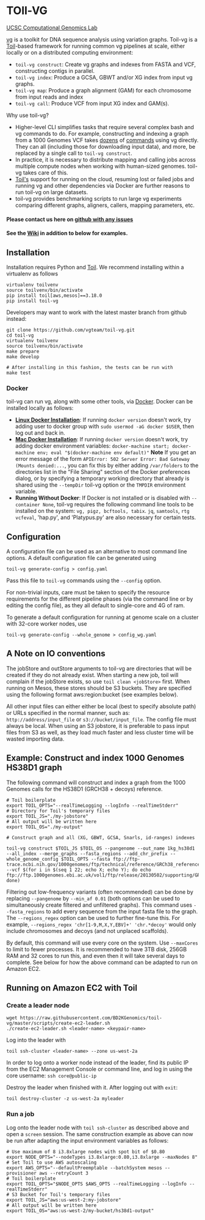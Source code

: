 # TOIl-VG
[UCSC Computational Genomics Lab](https://cgl.genomics.ucsc.edu/)

[vg](https://github.com/vgteam/vg) is a toolkit for DNA sequence analysis using variation graphs.  Toil-vg is a [Toil](http://toil.ucsc-cgl.org/)-based framework for running common vg pipelines at scale, either locally or on a distributed computing environment: 

* `toil-vg construct`: Create vg graphs and indexes from FASTA and VCF, constructing contigs in parallel.  
* `toil-vg index`: Produce a GCSA, GBWT and/or XG index from input vg graphs.
* `toil-vg map`: Produce a graph alignment (GAM) for each chromosome from input reads and index
* `toil-vg call`: Produce VCF from input XG index and GAM(s).

Why use toil-vg?

* Higher-level CLI simplifies tasks that require several complex bash and vg commands to do.  For example, constructing and indexing a graph from a 1000 Genomes VCF takes [dozens](https://github.com/vgteam/vg/wiki/Working-with-a-whole-genome-variation-graph) of [commands](https://github.com/jltsiren/gbwt/wiki/Construction-Benchmarks) using vg directly.  They can all (including those for downloading input data), and more, be replaced by a single call to `toil-vg construct`.
* In practice, it is necessary to distribute mapping and calling jobs across multiple compute nodes when working with human-sized genomes.  toil-vg takes care of this. 
* [Toil's](http://toil.ucsc-cgl.org/) support for running on the cloud, resuming lost or failed jobs and running vg and other dependencies via Docker are further reasons to run toil-vg on large datasets.
* toil-vg provides benchmarking scripts to run large vg experiments comparing different graphs, aligners, callers, mapping parameters, etc.

#### Please contact us here on [github with any issues](https://github.com/BD2KGenomics/toil-vg/issues/new)

#### See the [Wiki](https://github.com/vgteam/toil-vg/wiki) in addition to below for examples.

## Installation

Installation requires Python and [Toil](http://toil.readthedocs.io/en/latest/install/basic.html).  We recommend installing within a virtualenv as follows

    virtualenv toilvenv
    source toilvenv/bin/activate
    pip install toil[aws,mesos]==3.18.0
    pip install toil-vg
    
Developers may want to work with the latest master branch from github instead:

    git clone https://github.com/vgteam/toil-vg.git
    cd toil-vg
    virtualenv toilvenv
    source toilvenv/bin/activate
    make prepare
    make develop
    
    # After installing in this fashion, the tests can be run with
    make test
    
### Docker

toil-vg can run vg, along with some other tools, via [Docker](http://www.docker.com).  Docker can be installed locally as follows:
* [**Linux Docker Installation**](https://docs.docker.com/engine/installation/linux/): If running `docker version` doesn't work, try adding user to docker group with `sudo usermod -aG docker $USER`, then log out and back in.
* [**Mac Docker Installation**](https://docs.docker.com/docker-for-mac/): If running `docker version` doesn't work, try adding docker environment variables: `docker-machine start; docker-machine env; eval "$(docker-machine env default)"` **Note** If you get an error message of the form `APIError: 502 Server Error: Bad Gateway (Mounts denied:...`, you can fix this by either adding `/var/folders` to the directories list in the "File Sharing" section of the Docker preferences dialog, or by specifying a temporary working directory that already is shared using the `--tempDir` toil-vg option or the `TMPDIR` environment variable. 
* **Running Without Docker**: If Docker is not installed or is disabled with `--container None`, toil-vg requires the following command line tools to be installed on the system: `vg, pigz, bcftools, tabix`.  `jq`, `samtools`, `rtg vcfeval`, 'hap.py', and 'Platypus.py' are also necessary for certain tests. 
    

## Configuration

A configuration file can be used as an alternative to most command line options.  A default configuration file can be generated using

    toil-vg generate-config > config.yaml

Pass this file to `toil-vg` commands using the `--config` option.

For non-trivial inputs, care must be taken to specify the resource requirements for the different pipeline phases (via the command line or by editing the config file), as they all default to single-core and 4G of ram.

To generate a default configuration for running at genome scale on a cluster with 32-core worker nodes, use

    toil-vg generate-config --whole_genome > config_wg.yaml

## A Note on IO conventions

The jobStore and outStore arguments to toil-vg are directories that will be created if they do not already exist.  When starting a new job, toil will complain if the jobStore exists, so use `toil clean <jobStore>` first.  When running on Mesos, these stores should be S3 buckets.  They are specified using the following format aws:region:bucket (see examples below).

All other input files can either either be local (best to specify absolute path) or URLs specified in the normal manner, such as: `http://address/input_file` or `s3://bucket/input_file`.  The config file must always be local.  When using an S3 jobstore, it is preferable to pass input files from S3 as well, as they load much faster and less cluster time will be wasted importing data. 

## Example: Construct and index 1000 Genomes HS38D1 graph

The following command will construct and index a graph from the 1000 Genomes calls for the HS38D1 (GRCH38 + decoys) reference.  

```
# Toil boilerplate
export TOIL_OPTS="--realTimeLogging --logInfo --realTimeStderr"
# Directory for Toil's temporary files
export TOIL_JS="./my-jobstore"
# All output will be written here
export TOIL_OS="./my-output"

# Construct graph and all (XG, GBWT, GCSA, Snarls, id-ranges) indexes

toil-vg construct $TOIL_JS $TOIL_OS --pangenome --out_name 1kg_hs38d1 --all_index --merge_graphs --fasta_regions --add_chr_prefix --whole_genome_config $TOIL_OPTS --fasta ftp://ftp-trace.ncbi.nih.gov/1000genomes/ftp/technical/reference/GRCh38_reference_genome/GRCh38_full_analysis_set_plus_decoy_hla.fa --vcf $(for i in $(seq 1 22; echo X; echo Y); do echo ftp://ftp.1000genomes.ebi.ac.uk/vol1/ftp/release/20130502/supporting/GRCh38_positions/ALL.chr${i}_GRCh38.genotypes.20170504.vcf.gz; done) 
```

Filtering out low-frequency variants (often recommended) can be done by replacing `--pangenome` by `--min_af 0.01` (both options can be used to simultaneously create filtered and unfiltered graphs).  This command uses `--fasta_regions` to add every sequence from the input fasta file to the graph.  The `--regions_regex` option can be used to further fine-tune this.  For example, `--regions_regex 'chr[1-9,M,X,Y,EBV]+' 'chr.*decoy'` would only include chromosomes and decoys (and not unplaced scaffolds).

By default, this command will use every core on the system.  Use `--maxCores` to limit to fewer processes.  It is recommended to have 3TB disk, 256GB RAM and 32 cores to run this, and even then it will take several days to complete. See below for how the above command can be adapted to run on Amazon EC2.

## Running on Amazon EC2 with Toil

### Create a leader node

    wget https://raw.githubusercontent.com/BD2KGenomics/toil-vg/master/scripts/create-ec2-leader.sh
    ./create-ec2-leader.sh <leader-name> <keypair-name>

Log into the leader with

    toil ssh-cluster <leader-name> --zone us-west-2a

In order to log onto a worker node instead of the leader, find its public IP from the EC2 Management Console or command line, and log in using the core username: `ssh core@public-ip`

Destroy the leader when finished with it.  After logging out with `exit`:

    toil destroy-cluster -z us-west-2a myleader

### Run a job

Log onto the leader node with `toil ssh-cluster` as described above and open a `screen` session.  The same construction example as above can now be run after adapting the input environment variables as follows:

```
# Use maximum of 8 i3.8xlarge nodes with spot bit of $0.80
export NODE_OPTS="--nodeTypes i3.8xlarge:0.80,i3.8xlarge --maxNodes 8"
# Set Toil to use AWS autoscaling
export AWS_OPTS="--defaultPreemptable --batchSystem mesos --provisioner aws --retryCount 3
# Toil boilerplate
export TOIL_OPTS="$NODE_OPTS $AWS_OPTS --realTimeLogging --logInfo --realTimeStderr"
# S3 Bucket for Toil's temporary files
export TOIL_JS="aws:us-west-2:my-jobstore"
# All output will be written here
export TOIL_OS="aws:us-west-2/my-bucket/hs38d1-output"
```
